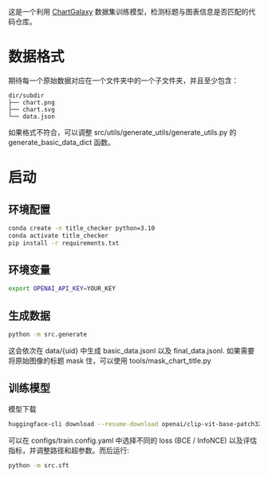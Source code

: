 这是一个利用 [ChartGalaxy](https://github.com/ChartGalaxy/ChartGalaxy) 数据集训练模型，检测标题与图表信息是否匹配的代码仓库。

# 数据格式
期待每一个原始数据对应在一个文件夹中的一个子文件夹，并且至少包含：
```
dir/subdir
├── chart.png
├── chart.svg
└── data.json
```
如果格式不符合，可以调整 src/utils/generate_utils/generate_utils.py 的 generate_basic_data_dict 函数。

# 启动
## 环境配置
```bash
conda create -n title_checker python=3.10
conda activate title_checker
pip install -r requirements.txt
```

## 环境变量
```bash
export OPENAI_API_KEY=YOUR_KEY
```

## 生成数据
```bash
python -m src.generate
```
这会依次在 data/{uid} 中生成 basic_data.jsonl 以及 final_data.jsonl. 如果需要将原始图像的标题 mask 住，可以使用 tools/mask_chart_title.py

## 训练模型
模型下载
```bash
huggingface-cli download --resume-download openai/clip-vit-base-patch32 --local-dir checkpoint/pretrained
```

可以在 configs/train.config.yaml 中选择不同的 loss (BCE / InfoNCE) 以及评估指标，并调整路径和超参数。而后运行:
```bash
python -m src.sft
```
